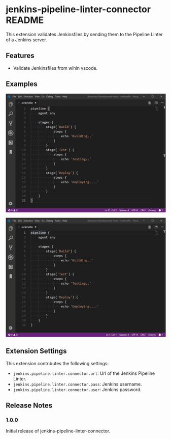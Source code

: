 # jenkins-pipeline-linter-connector README

This extension validates Jenkinsfiles by sending them to the Pipeline Linter of a Jenkins server.

## Features

- Validate Jenkinsfiles from wihin vscode.

## Examples

![Example 1](images/example1.gif)

![Example 2](images/example2.gif)

## Extension Settings

This extension contributes the following settings:

* `jenkins.pipeline.linter.connector.url`: Url of the Jenkins Pipeline Linter.
* `jenkins.pipeline.linter.connector.pass`: Jenkins username.
* `jenkins.pipeline.linter.connector.user`: Jenkins password.

## Release Notes

### 1.0.0

Initial release of jenkins-pipeline-linter-connector.
